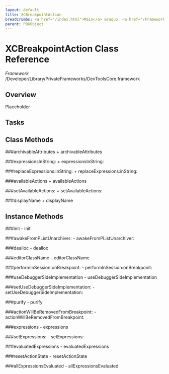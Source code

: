```yaml
---
layout: default
title: XCBreakpointAction
breadcrumbs: <a href="/index.html">Main</a> &raquo; <a href="/Frameworks.html">Framework</a> &raquo; <a href="/Frameworks/DevToolsCore.html">DevToolsCore</a> &raquo; XCBreakpointAction
parent: PBXObject 
---
```

# XCBreakpointAction Class Reference

*Framework* /Developer/Library/PrivateFrameworks/DevToolsCore.framework

## Overview

Placeholder

## Tasks

## Class Methods

<a name="+archivableAttributes"></a>
###archivableAttributes
    + archivableAttributes

<a name="+expressionsInString:"></a>
###expressionsInString:
    + expressionsInString:

<a name="+replaceExpressions:inString:"></a>
###replaceExpressions:inString:
    + replaceExpressions:inString:

<a name="+availableActions"></a>
###availableActions
    + availableActions

<a name="+setAvailableActions:"></a>
###setAvailableActions:
    + setAvailableActions:

<a name="+displayName"></a>
###displayName
    + displayName

## Instance Methods

<a name="-init"></a>
###init
    - init

<a name="-awakeFromPListUnarchiver:"></a>
###awakeFromPListUnarchiver:
    - awakeFromPListUnarchiver:

<a name="-dealloc"></a>
###dealloc
    - dealloc

<a name="-editorClassName"></a>
###editorClassName
    - editorClassName

<a name="-performInSession:onBreakpoint:"></a>
###performInSession:onBreakpoint:
    - performInSession:onBreakpoint:

<a name="-useDebuggerSideImplementation"></a>
###useDebuggerSideImplementation
    - useDebuggerSideImplementation

<a name="-setUseDebuggerSideImplementation:"></a>
###setUseDebuggerSideImplementation:
    - setUseDebuggerSideImplementation:

<a name="-purify"></a>
###purify
    - purify

<a name="-actionWillBeRemovedFromBreakpoint:"></a>
###actionWillBeRemovedFromBreakpoint:
    - actionWillBeRemovedFromBreakpoint:

<a name="-expressions"></a>
###expressions
    - expressions

<a name="-setExpressions:"></a>
###setExpressions:
    - setExpressions:

<a name="-evaluatedExpressions"></a>
###evaluatedExpressions
    - evaluatedExpressions

<a name="-resetActionState"></a>
###resetActionState
    - resetActionState

<a name="-allExpressionsEvaluated"></a>
###allExpressionsEvaluated
    - allExpressionsEvaluated

